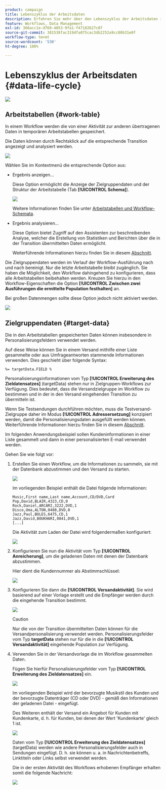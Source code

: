 ```yaml
---
product: campaign
title: Lebenszyklus der Arbeitsdaten
description: Erfahren Sie mehr über den Lebenszyklus der Arbeitsdaten in Workflows
feature: Workflows, Data Management
exl-id: 366acc1e-d769-4053-9fa1-f47182627c07
source-git-commit: 381538fac319dfa075cac3db2252a9cc80b31e0f
workflow-type: tm+mt
source-wordcount: '530'
ht-degree: 100%

---
```


# Lebenszyklus der Arbeitsdaten {#data-life-cycle}

![](../../assets/v7-only.svg)

## Arbeitstabellen {#work-table}

In einem Workflow werden die von einer Aktivität zur anderen übertragenen Daten in temporären Arbeitstabellen gespeichert.

Die Daten können durch Rechtsklick auf die entsprechende Transition angezeigt und analysiert werden.

![](assets/wf-right-click-analyze.png)

Wählen Sie im Kontextmenü die entsprechende Option aus:

* Ergebnis anzeigen...

   Diese Option ermöglicht die Anzeige der Zielgruppendaten und der Struktur der Arbeitstabelle (Tab **[!UICONTROL Schema]**).

   ![](assets/wf-right-click-display.png)

   Weitere Informationen finden Sie unter [Arbeitstabellen und Workflow-Schemata](monitoring-workflow-execution.md#worktables-and-workflow-schema).

* Ergebnis analysieren...

   Diese Option bietet Zugriff auf den Assistenten zur beschreibenden Analyse, welcher die Erstellung von Statistiken und Berichten über die in der Transition übermittelten Daten ermöglicht.

   Weiterführende Informationen hierzu finden Sie in diesem [Abschnitt](../../reporting/using/using-the-descriptive-analysis-wizard.md).

Die Zielgruppendaten werden im Verlauf der Workflow-Ausführung nach und nach bereinigt. Nur die letzte Arbeitstabelle bleibt zugänglich. Sie haben die Möglichkeit, den Workflow dahingehend zu konfigurieren, dass alle Arbeitstabellen beibehalten werden. Kreuzen Sie hierzu in den Workflow-Eigenschaften die Option **[!UICONTROL Zwischen zwei Ausführungen die ermittelte Population festhalten]** an.

Bei großen Datenmengen sollte diese Option jedoch nicht aktiviert werden.

![](assets/wf-purge-data-option.png)

## Zielgruppendaten {#target-data}

Die in den Arbeitstabellen gespeicherten Daten können insbesondere in Personalisierungsfeldern verwendet werden.

Auf diese Weise können Sie in einem Versand mithilfe einer Liste gesammelte oder aus Umfrageantworten stammende Informationen verwenden. Dies geschieht über folgende Syntax:

```
%= targetData.FIELD %
```

Personalisierungsinformationen vom Typ **[!UICONTROL Erweiterung des Zieldatensatzes]** (targetData) stehen nur in Zielgruppen-Workflows zur Verfügung. Dies bedeutet, dass die Versandzielgruppe im Workflow zu bestimmen und in der in den Versand eingehenden Transition zu übermitteln ist.

Wenn Sie Testsendungen durchführen möchten, muss die Testversand-Zielgruppe daher im Modus **[!UICONTROL Adressersetzung]** konzipiert werden, damit die Personalisierungsdaten ausgefüllt werden können. Weiterführende Informationen hierzu finden Sie in diesem [Abschnitt](../../delivery/using/steps-defining-the-target-population.md#using-address-substitution-in-proof).

Im folgenden Anwendungsbeispiel sollen Kundeninformationen in einer Liste gesammelt und dann in einer personalisierten E-mail verwendet werden.

Gehen Sie wie folgt vor:

1. Erstellen Sie einen Workflow, um die Informationen zu sammeln, sie mit der Datenbank abzustimmen und den Versand zu starten.

   ![](assets/wf-targetdata-sample-1.png)

   Im vorliegenden Beispiel enthält die Datei folgende Informationen:

   ```
   Music,First name,Last name,Account,CD/DVD,Card
   Pop,David,BLAIR,4323,CD,0
   Rock,Daniel,ARCARI,3222,DVD,1
   Disco,Uma,ALTON,0488,DVD,0
   Jazz,Paul,BOLES,6475,CD,1
   Jazz,David,BOUKHARI,0841,DVD,1
   [...]
   ```

   Die Aktivität zum Laden der Datei wird folgendermaßen konfiguriert:

   ![](assets/wf-targetdata-sample-2.png)

1. Konfigurieren Sie nun die Aktivität vom Typ **[!UICONTROL Anreicherung]**, um die geladenen Daten mit denen der Datenbank abzustimmen.

   Hier dient die Kundennummer als Abstimmschlüssel:

   ![](assets/wf-targetdata-sample-3.png)

1. Konfigurieren Sie dann die **[!UICONTROL Versandaktivität]**. Sie wird basierend auf einer Vorlage erstellt und die Empfänger werden durch die eingehende Transition bestimmt.

   ![](assets/wf-targetdata-sample-4.png)

   >[!CAUTION]
   >
   >Nur die von der Transition übermittelten Daten können für die Versandpersonalisierung verwendet werden. Personalisierungsfelder vom Typ **targetData** stehen nur für die in die **[!UICONTROL Versandaktivität]** eingehende Population zur Verfügung.

1. Verwenden Sie in der Versandvorlage die im Workflow gesammelten Daten.

   Fügen Sie hierfür Personalisierungsfelder vom Typ **[!UICONTROL Erweiterung des Zieldatensatzes]** ein.

   ![](assets/wf-targetdata-sample-5.png)

   Im vorliegenden Beispiel wird der bevorzugte Musikstil des Kunden und der bevorzugte Datenträger (CD oder DVD) - gemäß den Informationen der geladenen Datei - eingefügt.

   Des Weiteren enthält der Versand ein Angebot für Kunden mit Kundenkarte, d. h. für Kunden, bei denen der Wert &#39;Kundenkarte&#39; gleich 1 ist.

   ![](assets/wf-targetdata-sample-6.png)

   Daten vom Typ **[!UICONTROL Erweiterung des Zieldatensatzes]** (targetData) werden wie andere Personalisierungsfelder auch in Sendungen eingefügt. D. h. sie können u. a. in Nachrichtenbetreffs, Linktiteln oder Links selbst verwendet werden.

   Die in der ersten Aktivität des Workflows erhobenen Empfänger erhalten somit die folgende Nachricht:

   ![](assets/wf-targetdata-sample-7.png)
